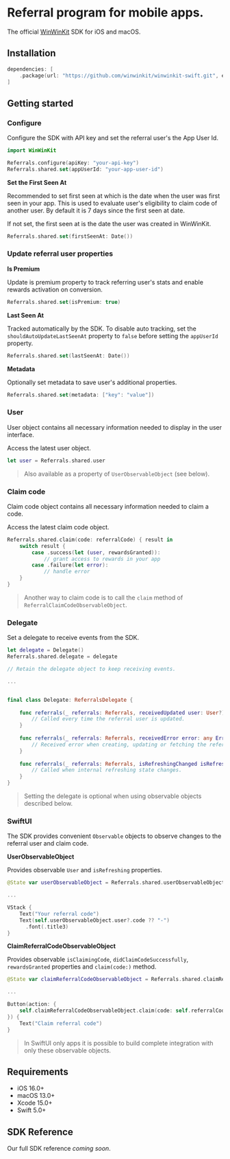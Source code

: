 # Referral program for mobile apps.

The official [WinWinKit](https://winwinkit.com) SDK for iOS and macOS.

## Installation

```swift
dependencies: [
    .package(url: "https://github.com/winwinkit/winwinkit-swift.git", exact: "0.1.2")
]
```

## Getting started

### Configure

Configure the SDK with API key and set the referral user's the App User Id.

```swift
import WinWinKit

Referrals.configure(apiKey: "your-api-key")
Referrals.shared.set(appUserId: "your-app-user-id")
```

**Set the First Seen At**

Recommended to set first seen at which is the date when the user was first seen in your app.
This is used to evaluate user's eligibility to claim code of another user. By default it is 7 days since the first seen at date. 

If not set, the first seen at is the date the user was created in WinWinKit.

```swift
Referrals.shared.set(firstSeenAt: Date())
```

### Update referral user properties

**Is Premium**

Update is premium property to track referring user's stats and enable rewards activation on conversion.

```swift
Referrals.shared.set(isPremium: true)
```

**Last Seen At**

Tracked automatically by the SDK. To disable auto tracking, set the `shouldAutoUpdateLastSeenAt` property to `false` before setting the `appUserId` property.

```swift
Referrals.shared.set(lastSeenAt: Date())
```

**Metadata**

Optionally set metadata to save user's additional properties.

```swift
Referrals.shared.set(metadata: ["key": "value"])
```

### User

User object contains all necessary information needed to display in the user interface.

Access the latest user object.

```swift
let user = Referrals.shared.user
```

> Also available as a property of `UserObservableObject` (see below).

### Claim code

Claim code object contains all necessary information needed to claim a code.

Access the latest claim code object.

```swift
Referrals.shared.claim(code: referralCode) { result in
    switch result {
        case .success(let (user, rewardsGranted)):
            // grant access to rewards in your app
        case .failure(let error):
            // handle error
    }
}
```

> Another way to claim code is to call the `claim` method of `ReferralClaimCodeObservableObject`.

### Delegate

Set a delegate to receive events from the SDK.

```swift
let delegate = Delegate()
Referrals.shared.delegate = delegate

// Retain the delegate object to keep receiving events.

...


final class Delegate: ReferralsDelegate {
    
    func referrals(_ referrals: Referrals, receivedUpdated user: User?) {
        // Called every time the referral user is updated.
    }
    
    func referrals(_ referrals: Referrals, receivedError error: any Error) {
        // Received error when creating, updating or fetching the referral user.
    }
    
    func referrals(_ referrals: Referrals, isRefreshingChanged isRefreshing: Bool) {
        // Called when internal refreshing state changes.
    }
}

```

> Setting the delegate is optional when using observable objects described below.

### SwiftUI

The SDK provides convenient `Observable` objects to observe changes to the referral user and claim code. 

**UserObservableObject**

Provides observable `User` and `isRefreshing` properties.

```swift
@State var userObservableObject = Referrals.shared.userObservableObject

...

VStack {
    Text("Your referral code")
    Text(self.userObservableObject.user?.code ?? "-")
      .font(.title3)
}
```

**ClaimReferralCodeObservableObject**

Provides observable `isClaimingCode`, `didClaimCodeSuccessfully`, `rewardsGranted` properties and `claim(code:)` method.

```swift
@State var claimReferralCodeObservableObject = Referrals.shared.claimReferralCodeObservableObject

...

Button(action: {
    self.claimReferralCodeObservableObject.claim(code: self.referralCode)
}) {
    Text("Claim referral code")
}
```
> In SwiftUI only apps it is possible to build complete integration with only these observable objects.

## Requirements

- iOS 16.0+
- macOS 13.0+
- Xcode 15.0+
- Swift 5.0+

## SDK Reference

Our full SDK reference _coming soon_.
